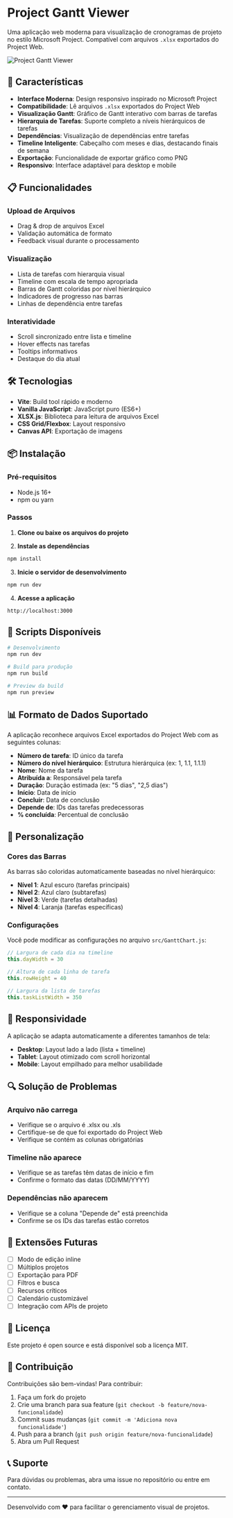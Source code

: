 # Project Gantt Viewer

Uma aplicação web moderna para visualização de cronogramas de projeto no estilo Microsoft Project. Compatível com arquivos `.xlsx` exportados do Project Web.

![Project Gantt Viewer](https://via.placeholder.com/800x400/0078d4/ffffff?text=Project+Gantt+Viewer)

## 🚀 Características

- **Interface Moderna**: Design responsivo inspirado no Microsoft Project
- **Compatibilidade**: Lê arquivos `.xlsx` exportados do Project Web
- **Visualização Gantt**: Gráfico de Gantt interativo com barras de tarefas
- **Hierarquia de Tarefas**: Suporte completo a níveis hierárquicos de tarefas
- **Dependências**: Visualização de dependências entre tarefas
- **Timeline Inteligente**: Cabeçalho com meses e dias, destacando finais de semana
- **Exportação**: Funcionalidade de exportar gráfico como PNG
- **Responsivo**: Interface adaptável para desktop e mobile

## 📋 Funcionalidades

### Upload de Arquivos
- Drag & drop de arquivos Excel
- Validação automática de formato
- Feedback visual durante o processamento

### Visualização
- Lista de tarefas com hierarquia visual
- Timeline com escala de tempo apropriada
- Barras de Gantt coloridas por nível hierárquico
- Indicadores de progresso nas barras
- Linhas de dependência entre tarefas

### Interatividade
- Scroll sincronizado entre lista e timeline
- Hover effects nas tarefas
- Tooltips informativos
- Destaque do dia atual

## 🛠️ Tecnologias

- **Vite**: Build tool rápido e moderno
- **Vanilla JavaScript**: JavaScript puro (ES6+)
- **XLSX.js**: Biblioteca para leitura de arquivos Excel
- **CSS Grid/Flexbox**: Layout responsivo
- **Canvas API**: Exportação de imagens

## 📦 Instalação

### Pré-requisitos
- Node.js 16+ 
- npm ou yarn

### Passos

1. **Clone ou baixe os arquivos do projeto**

2. **Instale as dependências**
```bash
npm install
```

3. **Inicie o servidor de desenvolvimento**
```bash
npm run dev
```

4. **Acesse a aplicação**
```
http://localhost:3000
```

## 🔧 Scripts Disponíveis

```bash
# Desenvolvimento
npm run dev

# Build para produção
npm run build

# Preview da build
npm run preview
```

## 📊 Formato de Dados Suportado

A aplicação reconhece arquivos Excel exportados do Project Web com as seguintes colunas:

- **Número de tarefa**: ID único da tarefa
- **Número do nível hierárquico**: Estrutura hierárquica (ex: 1, 1.1, 1.1.1)
- **Nome**: Nome da tarefa
- **Atribuída a**: Responsável pela tarefa
- **Duração**: Duração estimada (ex: "5 dias", "2,5 dias")
- **Início**: Data de início
- **Concluir**: Data de conclusão
- **Depende de**: IDs das tarefas predecessoras
- **% concluída**: Percentual de conclusão

## 🎨 Personalização

### Cores das Barras
As barras são coloridas automaticamente baseadas no nível hierárquico:

- **Nível 1**: Azul escuro (tarefas principais)
- **Nível 2**: Azul claro (subtarefas)
- **Nível 3**: Verde (tarefas detalhadas)
- **Nível 4**: Laranja (tarefas específicas)

### Configurações
Você pode modificar as configurações no arquivo `src/GanttChart.js`:

```javascript
// Largura de cada dia na timeline
this.dayWidth = 30

// Altura de cada linha de tarefa
this.rowHeight = 40

// Largura da lista de tarefas
this.taskListWidth = 350
```

## 📱 Responsividade

A aplicação se adapta automaticamente a diferentes tamanhos de tela:

- **Desktop**: Layout lado a lado (lista + timeline)
- **Tablet**: Layout otimizado com scroll horizontal
- **Mobile**: Layout empilhado para melhor usabilidade

## 🔍 Solução de Problemas

### Arquivo não carrega
- Verifique se o arquivo é .xlsx ou .xls
- Certifique-se de que foi exportado do Project Web
- Verifique se contém as colunas obrigatórias

### Timeline não aparece
- Verifique se as tarefas têm datas de início e fim
- Confirme o formato das datas (DD/MM/YYYY)

### Dependências não aparecem
- Verifique se a coluna "Depende de" está preenchida
- Confirme se os IDs das tarefas estão corretos

## 🚀 Extensões Futuras

- [ ] Modo de edição inline
- [ ] Múltiplos projetos
- [ ] Exportação para PDF
- [ ] Filtros e busca
- [ ] Recursos críticos
- [ ] Calendário customizável
- [ ] Integração com APIs de projeto

## 📄 Licença

Este projeto é open source e está disponível sob a licença MIT.

## 🤝 Contribuição

Contribuições são bem-vindas! Para contribuir:

1. Faça um fork do projeto
2. Crie uma branch para sua feature (`git checkout -b feature/nova-funcionalidade`)
3. Commit suas mudanças (`git commit -m 'Adiciona nova funcionalidade'`)
4. Push para a branch (`git push origin feature/nova-funcionalidade`)
5. Abra um Pull Request

## 📞 Suporte

Para dúvidas ou problemas, abra uma issue no repositório ou entre em contato.

---

Desenvolvido com ❤️ para facilitar o gerenciamento visual de projetos.